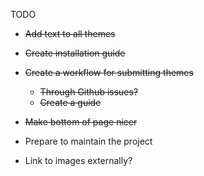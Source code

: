 TODO

- ~~Add text to all themes~~
- ~~Create installation guide~~
- ~~Create a workflow for submitting themes~~
  - ~~Through Github issues?~~
  - ~~Create a guide~~

- ~~Make bottom of page nicer~~

- Prepare to maintain the project
- Link to images externally?
